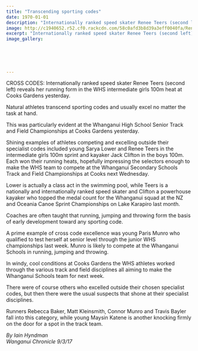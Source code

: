 ```yaml
---
title: "Transcending sporting codes"
date: 1970-01-01
description: "Internationally ranked speed skater Renee Teers (second left) reveals her running form in the WHS intermediate girls 100m heat at Cooks Gardens yesterday..."
image: http://c1940652.r52.cf0.rackcdn.com/58c0afd3b8d39a3eff0040fa/Renee-Teers-100m-Chron-9-March-2017.jpg
excerpt: "Internationally ranked speed skater Renee Teers (second left) reveals her running form in the WHS intermediate girls 100m heat at Cooks Gardens yesterday."
image_gallery:
    
    
    
    
    
---
```


<p><span>CROSS CODES: Internationally ranked speed skater Renee Teers (second left) reveals her running form in the WHS intermediate girls 100m heat at Cooks Gardens yesterday.</span></p>
<p>Natural athletes transcend sporting codes and usually excel no matter the task at hand.</p>
<p>This was particularly evident at the Whanganui High School Senior Track and Field Championships at Cooks Gardens yesterday.</p>
<p>Shining examples of athletes competing and excelling outside their specialist codes included young Sarya Lower and Renee Teers in the intermediate girls 100m sprint and kayaker Jack Clifton in the boys 100m. Each won their running heats, hopefully impressing the selectors enough to make the WHS team to compete at the Whanganui Secondary Schools Track and Field Championships at Cooks next Wednesday.</p>
<p>Lower is actually a class act in the swimming pool, while Teers is a nationally and internationally ranked speed skater and Clifton a powerhouse kayaker who topped the medal count for the Whanganui squad at the NZ and Oceania Canoe Sprint Championships on Lake Karapiro last month.</p>
<p>Coaches are often taught that running, jumping and throwing form the basis of early development toward any sporting code.</p>
<p>A prime example of cross code excellence was young Paris Munro who qualified to test herself at senior level through the junior WHS championships last week. Munro is likely to compete at the Whanganui Schools in running, jumping and throwing.</p>
<p>In windy, cool conditions at Cooks Gardens the WHS athletes worked through the various track and field disciplines all aiming to make the Whanganui Schools team for next week.</p>
<p>There were of course others who excelled outside their chosen specialist codes, but then there were the usual suspects that shone at their specialist disciplines.</p>
<p>Runners Rebecca Baker, Matt Kleinsmith, Connor Munro and Travis Bayler fall into this category, while young Maysin Katene is another knocking firmly on the door for a spot in the track team.</p>
<p class="clear syndicator"><em>By Iain Hyndman</em><br /><em>Wanganui Chronicle 9/3/17&nbsp;</em></p>

